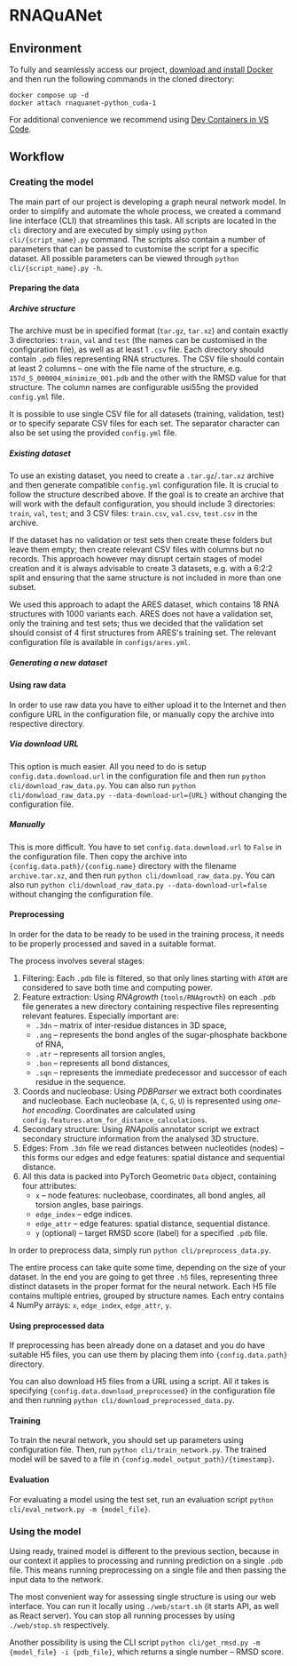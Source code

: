 # RNAQuANet
## Environment
To fully and seamlessly access our project, [download and install Docker](https://docs.docker.com/get-docker) and then run the following commands in the cloned directory:

    docker compose up -d
    docker attach rnaquanet-python_cuda-1

For additional convenience we recommend using [Dev Containers in VS Code](https://code.visualstudio.com/docs/devcontainers/containers).

## Workflow
### Creating the model
The main part of our project is developing a graph neural network model. In order to simplify and automate the whole process, we created a command line interface (CLI) that streamlines this task. All scripts are located in the `cli` directory and are executed by simply using `python cli/{script_name}.py` command. The scripts also contain a number of parameters that can be passed to customise the script for a specific dataset. All possible parameters can be viewed through `python cli/{script_name}.py -h`.

#### Preparing the data
##### Archive structure
The archive must be in specified format (`tar.gz`, `tar.xz`) and contain exactly 3 directories: `train`, `val` and `test` (the names can be customised in the configuration file), as well as at least 1 `.csv` file. Each directory should contain `.pdb` files representing RNA structures. The CSV file should contain at least 2 columns – one with the file name of the structure, e.g. `157d_S_000004_minimize_001.pdb` and the other with the RMSD value for that structure. The column names are configurable usi55ng the provided `config.yml` file.

It is possible to use single CSV file for all datasets (training, validation, test) or to specify separate CSV files for each set. The separator character can also be set using the provided `config.yml` file.

##### Existing dataset
To use an existing dataset, you need to create a `.tar.gz`/`.tar.xz` archive and then generate compatible `config.yml` configuration file. It is crucial to follow the structure described above. If the goal is to create an archive that will work with the default configuration, you should include 3 directories: `train`, `val`, `test`; and 3 CSV files: `train.csv`, `val.csv`, `test.csv` in the archive.

If the dataset has no validation or test sets then create these folders but leave them empty; then create relevant CSV files with columns but no records. This approach however may disrupt certain stages of model creation and it is always advisable to create 3 datasets, e.g. with a 6:2:2 split and ensuring that the same structure is not included in more than one subset.

We used this approach to adapt the ARES dataset, which contains 18 RNA structures with 1000 variants each. ARES does not have a validation set, only the training and test sets; thus we decided that the validation set should consist of 4 first structures from ARES's training set. The relevant configuration file is available in `configs/ares.yml`.

##### Generating a new dataset
<!-- TODO: Breakdown of the process, the preparation of the archive and the potential automation of this process – the most important thing is that we get an archive that is in suitable format for the default configuration file -->

#### Using raw data
In order to use raw data you have to either upload it to the Internet and then configure URL in the configuration file, or manually copy the archive into respective directory.

##### Via download URL
This option is much easier. All you need to do is setup `config.data.download.url` in the configuration file and then run `python cli/download_raw_data.py`. You can also run `python cli/donwload_raw_data.py --data-download-url={URL}` without changing the configuration file.

##### Manually
This is more difficult. You have to set `config.data.download.url` to `False` in the configuration file. Then copy the archive into `{config.data.path}/{config.name}` directory with the filename `archive.tar.xz`, and then run `python cli/download_raw_data.py`. You can also run `python cli/download_raw_data.py --data-download-url=false` without changing the configuration file.

#### Preprocessing
In order for the data to be ready to be used in the training process, it needs to be properly processed and saved in a suitable format.

The process involves several stages:

1. Filtering: Each `.pdb` file is filtered, so that only lines starting with `ATOM` are considered to save both time and computing power.
2. Feature extraction: Using *RNAgrowth* (`tools/RNAgrowth`) on each `.pdb` file generates a new directory containing respective files representing relevant features. Especially important are:
   * `.3dn` – matrix of inter-residue distances in 3D space,
   * `.ang` – represents the bond angles of the sugar-phosphate backbone of RNA,
   * `.atr` – represents all torsion angles,
   * `.bon` – represents all bond distances,
   * `.sqn` – represents the immediate predecessor and successor of each residue in the sequence.
3. Coords and nucleobase: Using *PDBParser* we extract both coordinates and nucleobase. Each nucleobase (`A`, `C`, `G`, `U`) is represented using *one-hot encoding*. Coordinates are calculated using `config.features.atom_for_distance_calculations`.
4. Secondary structure: Using *RNApolis* annotator script we extract secondary structure information from the analysed 3D structure.
5. Edges: From `.3dn` file we read distances between nucleotides (nodes) – this forms our edges and edge features: spatial distance and sequential distance.
6. All this data is packed into PyTorch Geometric `Data` object, containing four attributes:
   * `x` – node features: nucleobase, coordinates, all bond angles, all torsion angles, base pairings.
   * `edge_index` – edge indices.
   * `edge_attr` – edge features: spatial distance, sequential distance.
   * `y` (optional) – target RMSD score (label) for a specified `.pdb` file.

In order to preprocess data, simply run `python cli/preprocess_data.py`.

The entire process can take quite some time, depending on the size of your dataset. In the end you are going to get three `.h5` files, representing three distinct datasets in the proper format for the neural network. Each H5 file contains multiple entries, grouped by structure names. Each entry contains 4 NumPy arrays: `x`, `edge_index`, `edge_attr`, `y`.

#### Using preprocessed data
If preprocessing has been already done on a dataset and you do have suitable H5 files, you can use them by placing them into `{config.data.path}` directory.

You can also download H5 files from a URL using a script. All it takes is specifying `{config.data.download_preprocessed}` in the configuration file and then running `python cli/download_preprocessed_data.py`.

#### Training
To train the neural network, you should set up parameters using configuration file. Then, run `python cli/train_network.py`. The trained model will be saved to a file in `{config.model_output_path}/{timestamp}`.

#### Evaluation
For evaluating a model using the test set, run an evaluation script `python cli/eval_network.py -m {model_file}`.

### Using the model
Using ready, trained model is different to the previous section, because in our context it applies to processing and running prediction on a single `.pdb` file. This means running preprocessing on a single file and then passing the input data to the network.

The most convenient way for assessing single structure is using our web interface<!-- TODO: URL -->. You can run it locally using `./web/start.sh` (it starts API, as well as React server). You can stop all running processes by using `./web/stop.sh` respectively.

Another possibility is using the CLI script `python cli/get_rmsd.py -m {model_file} -i {pdb_file}`, which returns a single number – RMSD score.
